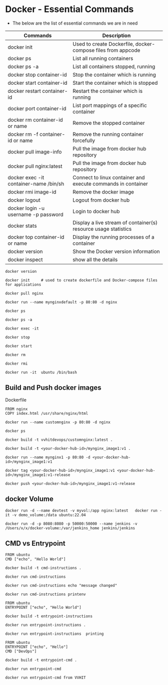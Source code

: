 # Docker - Essential Commands
- The below are the list of essential commands we are in need 

|     Commands                 |    Description                                  |
| ------------------------------- | --------------------------------------------- |
| docker init | Used to create Dockerfile, docker-compose files from appcode  |
| docker ps | List all running containers |
| docker ps -a | List all containers stopped, running |
| docker stop container-id | Stop the container which is running |
| docker start container-id | Start the container which is stopped |
| docker restart container-id | Restart the container which is running |
| docker port container-id | List port mappings of a specific container |
| docker rm container-id or name | Remove the stopped container |
| docker rm -f container-id or name| Remove the running container forcefully |
| docker pull image-info | Pull the image from docker hub repository |
| docker pull nginx:latest | Pull the image from docker hub repository |
| docker exec -it container-name /bin/sh | Connect to linux container and execute commands in container |
| docker rmi image-id | Remove the docker image |
| docker logout | Logout from docker hub |
| docker login -u username -p password | Login to docker hub |
| docker stats | Display a live stream of container(s) resource usage statistics |
| docker top container-id or name | Display the running processes of a container |
| docker version | Show the Docker version information |
| docker inspect | show all the details |

```
docker version
```
```
docker init     # used to create dockerfile and Docker-compose files for applications
```
```
docker pull nginx
```
```
docker run --name mynginxdefault -p 80:80 -d nginx
```
```
docker ps
```
```
docker ps -a
```
```
docker exec -it
```
```
docker stop 
```
```
docker start 
```
```
docker rm 
```
```
docker rmi 
```
```
docker run -it  ubuntu /bin/bash 
```
## Build and Push docker images

Dockerfile
```
FROM nginx
COPY index.html /usr/share/nginx/html
```

```
docker run --name customnginx -p 80:80 -d nginx
```
```
docker ps 
```
```
docker build -t vvhitdevops/customnginx:latest .
```
```
docker build -t <your-docker-hub-id>/mynginx_image1:v1 .
```
```
docker run --name mynginx1 -p 80:80 -d <your-docker-hub-id>/mynginx_image1:v1
```

```
docker tag <your-docker-hub-id>/mynginx_image1:v1 <your-docker-hub-id>/mynginx_image1:v1-release
```
```
docker push <your-docker-hub-id>/mynginx_image1:v1-release
```

## docker Volume

```
docker run -d --name devtest -v myvol:/app nginx:latest   docker run -it -v demo_volume:/data ubuntu:22.04
```

```
docker run -d -p 8080:8080 -p 50000:50000 --name jenkins -v /Users/x/x/docker-volume:/var/jenkins_home jenkins/jenkins
```

## CMD vs Entrypoint

```
FROM ubuntu
CMD ["echo", "Hello World"]
```

```
docker build -t cmd-instructions .
```

```
docker run cmd-instructions
```
```
docker run cmd-instructions echo "message changed"
```

```
docker run cmd-instructions printenv
```

```
FROM ubuntu
ENTRYPOINT ["echo", "Hello World"]
```
```
docker build -t entrypoint-instructions
```
```
docker run entrypoint-instructions .
```
```
docker run entrypoint-instructions  printing
```

```
FROM ubuntu
ENTRYPOINT ["echo", "Hello"]
CMD ["DevOps"]
```
```
docker build -t entrypoint-cmd .
```
```
docker run entrypoint-cmd
```

```
docker run entrypoint-cmd from VVHIT
```
